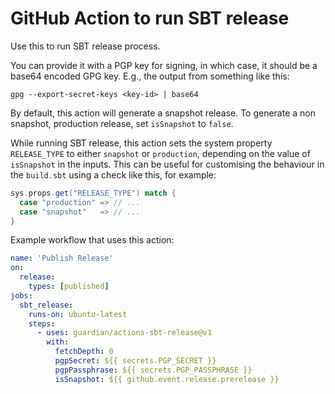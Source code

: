 # GitHub Action to run SBT release

Use this to run SBT release process.

You can provide it with a PGP key for signing, in which case, it
should be a base64 encoded GPG key. E.g., the output from something
like this:

```
gpg --export-secret-keys <key-id> | base64
```

By default, this action will generate a snapshot release. To generate
a non snapshot, production release, set `isSnapshot` to `false`.

While running SBT release, this action sets the system property
`RELEASE_TYPE` to either `snapshot` or `production`, depending on the
value of `isSnapshot` in the inputs. This can be useful for
customising the behaviour in the `build.sbt` using a check like this,
for example:

```scala
sys.props.get("RELEASE_TYPE") match {
  case "production" => // ...
  case "snapshot"   => // ...
}
```

Example workflow that uses this action:

```yaml
name: 'Publish Release'
on:
  release:
    types: [published]
jobs:
  sbt_release:
    runs-on: ubuntu-latest
    steps:
      - uses: guardian/actions-sbt-release@v1
        with:
          fetchDepth: 0
          pgpSecret: ${{ secrets.PGP_SECRET }}
          pgpPassphrase: ${{ secrets.PGP_PASSPHRASE }}
          isSnapshot: ${{ github.event.release.prerelease }}
```
